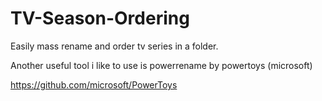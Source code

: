 # TV-Season-Ordering
Easily mass rename and order tv series in a folder.

Another useful tool i like to use is powerrename by powertoys (microsoft)

https://github.com/microsoft/PowerToys
